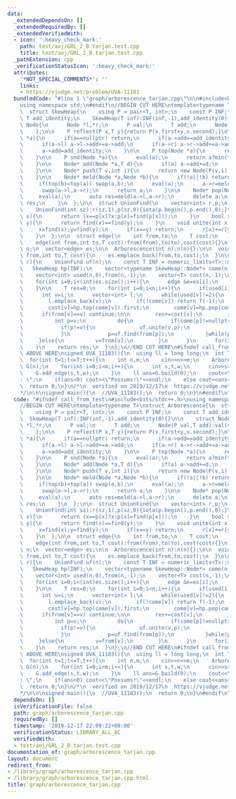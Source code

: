 ```yaml
---
data:
  _extendedDependsOn: []
  _extendedRequiredBy: []
  _extendedVerifiedWith:
  - icon: ':heavy_check_mark:'
    path: test/aoj/GRL_2_B.tarjan.test.cpp
    title: test/aoj/GRL_2_B.tarjan.test.cpp
  _pathExtension: cpp
  _verificationStatusIcon: ':heavy_check_mark:'
  attributes:
    '*NOT_SPECIAL_COMMENTS*': ''
    links:
    - https://vjudge.net/problem/UVA-11183
  bundledCode: "#line 1 \"graph/arborescence_tarjan.cpp\"\n\n#include<bits/stdc++.h>\n\
    using namespace std;\n#endif\n//BEGIN CUT HERE\ntemplate<typename T>\nstruct Arborescence{\n\
    \  struct SkewHeap{\n    using P = pair<T, int>;\n    const P INF;\n    const\
    \ T add_identity;\n    SkewHeap(T inf):INF(inf,-1),add_identity(0){}\n\n    struct\
    \ Node{\n      Node *l,*r;\n      P val;\n      T add;\n      Node(P val,T add):val(val),add(add){l=r=nullptr;}\n\
    \    };\n\n    P reflect(P x,T y){return P(x.first+y,x.second);}\n\n    void eval(Node\
    \ *a){\n      if(a==nullptr) return;\n      if(a->add==add_identity) return;\n\
    \      if(a->l) a->l->add+=a->add;\n      if(a->r) a->r->add+=a->add;\n      a->val=reflect(a->val,a->add);\n\
    \      a->add=add_identity;\n    }\n\n    P top(Node *a){\n      return a?reflect(a->val,a->add):INF;\n\
    \    }\n\n    P snd(Node *a){\n      eval(a);\n      return a?min(top(a->l),top(a->r)):INF;\n\
    \    }\n\n    Node* add(Node *a,T d){\n      if(a) a->add+=d;\n      return a;\n\
    \    }\n\n    Node* push(T v,int i){\n      return new Node(P(v,i),add_identity);\n\
    \    }\n\n    Node* meld(Node *a,Node *b){\n      if(!a||!b) return a?a:b;\n \
    \     if(top(b)<top(a)) swap(a,b);\n      eval(a);\n      a->r=meld(a->r,b);\n\
    \      swap(a->l,a->r);\n      return a;\n    }\n\n    Node* pop(Node* a){\n \
    \     eval(a);\n      auto res=meld(a->l,a->r);\n      delete a;\n      return\
    \ res;\n    }\n  };\n\n  struct UnionFind{\n    vector<int> r,p;\n    UnionFind(){}\n\
    \    UnionFind(int sz):r(sz,1),p(sz,0){iota(p.begin(),p.end(),0);}\n    int find(int\
    \ x){\n      return (x==p[x]?x:p[x]=find(p[x]));\n    }\n    bool same(int x,int\
    \ y){\n      return find(x)==find(y);\n    }\n    void unite(int x,int y){\n \
    \     x=find(x);y=find(y);\n      if(x==y) return;\n      r[x]+=r[y];\n      p[y]=x;\n\
    \    }\n  };\n\n  struct edge{\n    int from,to;\n    T cost;\n    edge(){}\n\
    \    edge(int from,int to,T cost):from(from),to(to),cost(cost){}\n  };\n\n  int\
    \ n;\n  vector<edge> es;\n\n  Arborescence(int n):n(n){};\n\n  void add_edge(int\
    \ from,int to,T cost){\n    es.emplace_back(from,to,cost);\n  }\n\n  T build(int\
    \ r){\n    UnionFind uf(n);\n    const T INF = numeric_limits<T>::max()/2;\n \
    \   SkewHeap hp(INF);\n    vector<typename SkewHeap::Node*> come(n,nullptr);\n\
    \    vector<int> used(n,0),from(n,-1);\n    vector<T> cost(n,-1);\n\n    used[r]=2;\n\
    \    for(int i=0;i<(int)es.size();i++){\n      edge &e=es[i];\n      come[e.to]=hp.meld(come[e.to],hp.push(e.cost,i));\n\
    \    }\n\n    T res=0;\n    for(int i=0;i<n;i++){\n      if(used[i]) continue;\n\
    \      int v=i;\n      vector<int> l;\n      while(used[v]!=2){\n        used[v]=1;\n\
    \        l.emplace_back(v);\n        if(!come[v]) return T(-1);\n        from[v]=uf.find(es[come[v]->val.second].from);\n\
    \        cost[v]=hp.top(come[v]).first;\n        come[v]=hp.pop(come[v]);\n  \
    \      if(from[v]==v) continue;\n\n        res+=cost[v];\n        if(used[from[v]]==1){\n\
    \          int p=v;\n          do{\n            if(come[p]!=nullptr) hp.add(come[p],-cost[p]);\n\
    \            if(p!=v){\n              uf.unite(v,p);\n              come[v]=hp.meld(come[v],come[p]);\n\
    \            }\n            p=uf.find(from[p]);\n          }while(p!=v);\n   \
    \     }else{\n          v=from[v];\n        }\n      }\n      for(int u:l) used[u]=2;\n\
    \    }\n    return res;\n  }\n};\n//END CUT HERE\n#ifndef call_from_test\n//INSERT\
    \ ABOVE HERE\nsigned UVA_11183(){\n  using ll = long long;\n  int T;\n  cin>>T;\n\
    \  for(int t=1;t<=T;t++){\n    int n,m;\n    cin>>n>>m;\n    Arborescence<ll>\
    \ G(n);\n    for(int i=0;i<m;i++){\n      int s,t,w;\n      cin>>s>>t>>w;\n  \
    \    G.add_edge(s,t,w);\n    }\n    ll ans=G.build(0);\n    cout<<\"Case #\"<<t<<\"\
    : \";\n    if(ans<0) cout<<\"Possums!\"<<endl;\n    else cout<<ans<<endl;\n  }\n\
    \  return 0;\n}\n/*\n  verified on 2019/12/17\n  https://vjudge.net/problem/UVA-11183\n\
    */\n\n\nsigned main(){\n  //UVA_11183();\n  return 0;\n}\n#endif\n"
  code: "#ifndef call_from_test\n#include<bits/stdc++.h>\nusing namespace std;\n#endif\n\
    //BEGIN CUT HERE\ntemplate<typename T>\nstruct Arborescence{\n  struct SkewHeap{\n\
    \    using P = pair<T, int>;\n    const P INF;\n    const T add_identity;\n  \
    \  SkewHeap(T inf):INF(inf,-1),add_identity(0){}\n\n    struct Node{\n      Node\
    \ *l,*r;\n      P val;\n      T add;\n      Node(P val,T add):val(val),add(add){l=r=nullptr;}\n\
    \    };\n\n    P reflect(P x,T y){return P(x.first+y,x.second);}\n\n    void eval(Node\
    \ *a){\n      if(a==nullptr) return;\n      if(a->add==add_identity) return;\n\
    \      if(a->l) a->l->add+=a->add;\n      if(a->r) a->r->add+=a->add;\n      a->val=reflect(a->val,a->add);\n\
    \      a->add=add_identity;\n    }\n\n    P top(Node *a){\n      return a?reflect(a->val,a->add):INF;\n\
    \    }\n\n    P snd(Node *a){\n      eval(a);\n      return a?min(top(a->l),top(a->r)):INF;\n\
    \    }\n\n    Node* add(Node *a,T d){\n      if(a) a->add+=d;\n      return a;\n\
    \    }\n\n    Node* push(T v,int i){\n      return new Node(P(v,i),add_identity);\n\
    \    }\n\n    Node* meld(Node *a,Node *b){\n      if(!a||!b) return a?a:b;\n \
    \     if(top(b)<top(a)) swap(a,b);\n      eval(a);\n      a->r=meld(a->r,b);\n\
    \      swap(a->l,a->r);\n      return a;\n    }\n\n    Node* pop(Node* a){\n \
    \     eval(a);\n      auto res=meld(a->l,a->r);\n      delete a;\n      return\
    \ res;\n    }\n  };\n\n  struct UnionFind{\n    vector<int> r,p;\n    UnionFind(){}\n\
    \    UnionFind(int sz):r(sz,1),p(sz,0){iota(p.begin(),p.end(),0);}\n    int find(int\
    \ x){\n      return (x==p[x]?x:p[x]=find(p[x]));\n    }\n    bool same(int x,int\
    \ y){\n      return find(x)==find(y);\n    }\n    void unite(int x,int y){\n \
    \     x=find(x);y=find(y);\n      if(x==y) return;\n      r[x]+=r[y];\n      p[y]=x;\n\
    \    }\n  };\n\n  struct edge{\n    int from,to;\n    T cost;\n    edge(){}\n\
    \    edge(int from,int to,T cost):from(from),to(to),cost(cost){}\n  };\n\n  int\
    \ n;\n  vector<edge> es;\n\n  Arborescence(int n):n(n){};\n\n  void add_edge(int\
    \ from,int to,T cost){\n    es.emplace_back(from,to,cost);\n  }\n\n  T build(int\
    \ r){\n    UnionFind uf(n);\n    const T INF = numeric_limits<T>::max()/2;\n \
    \   SkewHeap hp(INF);\n    vector<typename SkewHeap::Node*> come(n,nullptr);\n\
    \    vector<int> used(n,0),from(n,-1);\n    vector<T> cost(n,-1);\n\n    used[r]=2;\n\
    \    for(int i=0;i<(int)es.size();i++){\n      edge &e=es[i];\n      come[e.to]=hp.meld(come[e.to],hp.push(e.cost,i));\n\
    \    }\n\n    T res=0;\n    for(int i=0;i<n;i++){\n      if(used[i]) continue;\n\
    \      int v=i;\n      vector<int> l;\n      while(used[v]!=2){\n        used[v]=1;\n\
    \        l.emplace_back(v);\n        if(!come[v]) return T(-1);\n        from[v]=uf.find(es[come[v]->val.second].from);\n\
    \        cost[v]=hp.top(come[v]).first;\n        come[v]=hp.pop(come[v]);\n  \
    \      if(from[v]==v) continue;\n\n        res+=cost[v];\n        if(used[from[v]]==1){\n\
    \          int p=v;\n          do{\n            if(come[p]!=nullptr) hp.add(come[p],-cost[p]);\n\
    \            if(p!=v){\n              uf.unite(v,p);\n              come[v]=hp.meld(come[v],come[p]);\n\
    \            }\n            p=uf.find(from[p]);\n          }while(p!=v);\n   \
    \     }else{\n          v=from[v];\n        }\n      }\n      for(int u:l) used[u]=2;\n\
    \    }\n    return res;\n  }\n};\n//END CUT HERE\n#ifndef call_from_test\n//INSERT\
    \ ABOVE HERE\nsigned UVA_11183(){\n  using ll = long long;\n  int T;\n  cin>>T;\n\
    \  for(int t=1;t<=T;t++){\n    int n,m;\n    cin>>n>>m;\n    Arborescence<ll>\
    \ G(n);\n    for(int i=0;i<m;i++){\n      int s,t,w;\n      cin>>s>>t>>w;\n  \
    \    G.add_edge(s,t,w);\n    }\n    ll ans=G.build(0);\n    cout<<\"Case #\"<<t<<\"\
    : \";\n    if(ans<0) cout<<\"Possums!\"<<endl;\n    else cout<<ans<<endl;\n  }\n\
    \  return 0;\n}\n/*\n  verified on 2019/12/17\n  https://vjudge.net/problem/UVA-11183\n\
    */\n\n\nsigned main(){\n  //UVA_11183();\n  return 0;\n}\n#endif\n"
  dependsOn: []
  isVerificationFile: false
  path: graph/arborescence_tarjan.cpp
  requiredBy: []
  timestamp: '2019-12-17 22:09:22+09:00'
  verificationStatus: LIBRARY_ALL_AC
  verifiedWith:
  - test/aoj/GRL_2_B.tarjan.test.cpp
documentation_of: graph/arborescence_tarjan.cpp
layout: document
redirect_from:
- /library/graph/arborescence_tarjan.cpp
- /library/graph/arborescence_tarjan.cpp.html
title: graph/arborescence_tarjan.cpp
---
```

